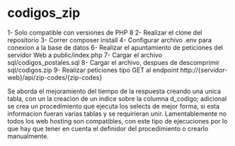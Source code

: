 # codigos_zip
1- Solo compatible con versiones de PHP 8
2- Realizar el clone del repositorio
3- Correr composer install
4- Configurar archivo .env para conexion a la base de datos
6- Realizar el apuntamiento de peticiones del servidor Web a public/index.php
7- Cargar el archivo sql/codigos_postales.sql
8- Cargar el archivo, despues de descomprimir sql/codigos.zip
9- Realizar peticiones tipo GET al endpoint http://{servidor-web}/api/zip-codes/{zip-codes}


Se aborda el mejoramiento del tiempo de la respuesta creando una unica tabla, con un la creacion de un indice sobre la columna d_codigo; adicional se crea un procedimiento que ejecuta los selects de mejor forma, si esta informacion fueran varias tablas y se requirieran unir. Lamentablemente no todos los web hosting son compatibles, con este tipo de ejecuciones por lo que hay que tener en cuenta el definidor del procedimiento o crearlo manualmente.

